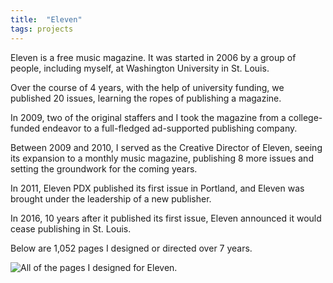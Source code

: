 ```yaml
---
title:  "Eleven"
tags: projects
---
```


Eleven is a free music magazine. It was started in 2006 by a group of people, including myself, at Washington University in St. Louis.

Over the course of 4 years, with the help of university funding, we published 20 issues, learning the ropes of publishing a magazine.

In 2009, two of the original staffers and I took the magazine from a college-funded endeavor to a full-fledged ad-supported publishing company.

Between 2009 and 2010, I served as the Creative Director of Eleven, seeing its expansion to a monthly music magazine, publishing 8 more issues and setting the groundwork for the coming years.

In 2011, Eleven PDX published its first issue in Portland, and Eleven was brought under the leadership of a new publisher.

In 2016, 10 years after it published its first issue, Eleven announced it would cease publishing in St. Louis.

Below are 1,052 pages I designed or directed over 7 years.

![All of the pages I designed for Eleven.](/images/montage.png)
